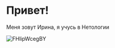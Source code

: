 # Привет! 
Меня зовут Ирина, я учусь в Нетологии

![FHlipWcegBY](https://user-images.githubusercontent.com/122197150/214053257-27a67d31-dc62-41ad-a19b-74474c079a28.jpg)
